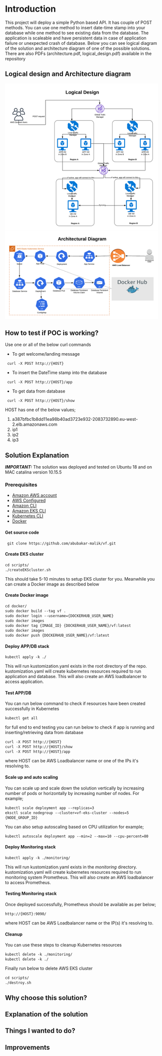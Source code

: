 # Introduction
This project will deploy a simple Python based API. It has couple of POST methods. You can use one method to insert date-time stamp into your database while one method to see existing data from the database. The application is scaleable and have persistent data in case of application failure or unexpected crash of database. Below you can see logical diagram of the solution and architecture diagram of one of the possible solutions. There are also PDFs (architecture.pdf, logical_design.pdf) available in the repository 

## Logical design and Architecture diagram
![Logical Design](images/logical_design.png)
![Architecture Diagram](images/architecture.png)

## How to test if POC is working?
Use one or all of the below curl commands 

* To get welcome/landing message
```
 curl -X POST http://{HOST}
 ```
 * To insert the DateTime stamp into the database
```
 curl -X POST http://{HOST}/app
 ```
 * To get data from database
```
 curl -X POST http://{HOST}/show
 ```
 HOST has one of the below values;
 1. a387bfbc1b8dd11ea98b40ad3723e932-2083732890.eu-west-2.elb.amazonaws.com
 2. ip1
 3. ip2
 4. ip3

 ## Solution Explanation
 ***IMPORTANT:*** The solution was deployed and tested on Ubuntu 18 and on MAC catalina version 10.15.5
 ### Prerequisites
* [Amazon AWS account](https://aws.amazon.com/)
* [AWS Configured](https://docs.aws.amazon.com/cli/latest/reference/configure/)
* [Amazon CLI](https://aws.amazon.com/cli/)
* [Amazon EKS CLI](https://eksctl.io/)
* [Kubernetes CLI](https://kubernetes.io/docs/tasks/tools/install-kubectl/)
* [Docker](https://docs.docker.com/get-docker/)

 #### Get source code
 ```
  git clone https://github.com/abubakar-malik/vf.git
 ```
 #### Create EKS cluster
  ```
 cd scripts/
 ./createEKScluster.sh
 ```
 This should take 5-10 minutes to setup EKS cluster for you. Meanwhile you can create a Docker image as described below
 #### Create Docker image
 ```
 cd docker/
 sudo docker build --tag vf .
 sudo docker login --username={DOCKERHUB_USER_NAME}
 sudo docker images
 sudo docker tag {IMAGE_ID} {DOCKERHUB_USER_NAME}/vf:latest
 sudo docker images
 sudo docker push {DOCKERHUB_USER_NAME}/vf:latest
 ```
 #### Deploy APP/DB stack
 ```
 kubectl apply -k ./
 ```
 This will run kustomization.yaml exists in the root directory of the repo. kustomization.yaml will create kubernetes resources required to run application and database. This will also create an AWS loadbalancer to access application.
 #### Test APP/DB
 You can run below command to check if resources have been created successfully in Kubernetes
 ```
 kubectl get all
 ```
 for full end to end testing you can run below to check if app is running and inserting/retrieving data from database
 ```
 curl -X POST http://{HOST}
 curl -X POST http://{HOST}/show
 curl -X POST http://{HOST}/app
 ```
 where HOST can be AWS Loadbalancer name or one of the IPs it's resolving to.
 #### Scale up and auto scaling
 You can scale up and scale down the solution vertically by increasing number of pods or horizontally by increasing number of nodes. For example;
 ```
 kubectl scale deployment app --replicas=3
 eksctl scale nodegroup --cluster=vf-eks-cluster --nodes=5 {NODE_GROUP_ID}
 ```
 You can also setup autoscaling based on CPU utilization for example;
 ```
 kubectl autoscale deployment app --min=2 --max=10 --cpu-percent=80
 ```
 #### Deploy Monitoring stack
 ```
 kubectl apply -k ./monitoring/
 ```
 This will run kustomization.yaml exists in the *monitoring* directory. kustomization.yaml will create kubernetes resources required to run monitoring system Prometheus. This will also create an AWS loadbalancer to access Prometheus.
 #### Testing Monitoring stack
 Once deployed successfully, Prometheus should be available as per below;
 ```
 http://{HOST}:9090/
 ```
 where HOST can be AWS Loadbalancer name or the IP(s) it's resolving to.
 #### Cleanup
 You can use these steps to cleanup Kubernetes resources 
 ```
 kubectl delete -k ./monitoring/
 kubectl delete -k ./
 ```
 Finally run below to delete AWS EKS cluster
 ```
 cd scripts/
 ./destroy.sh
 ```
 ## Why choose this solution?
 ## Explanation of the solution
 ## Things I wanted to do?
 ## Improvements
